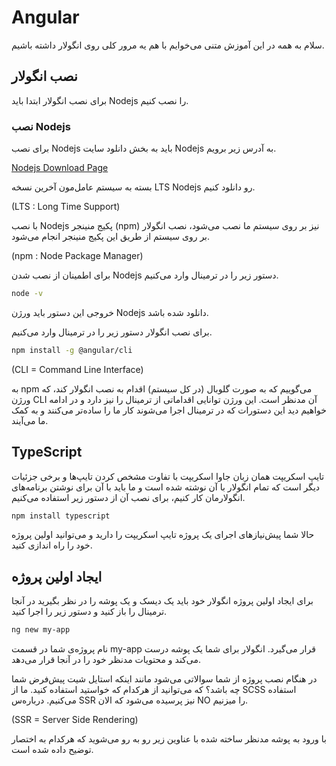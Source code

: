 # Angular

سلام به همه در این آموزش متنی می‌خوایم با هم یه مرور کلی روی انگولار داشته باشیم.

## نصب انگولار

برای نصب انگولار ابتدا باید Nodejs را نصب کنیم.

### نصب Nodejs

برای نصب Nodejs باید به بخش دانلود سایت Nodejs به آدرس زیر برویم.

[Nodejs Download Page](https://nodejs.org/en/download)

بسته به سیستم عامل‌مون آخرین نسخه LTS Nodejs رو دانلود کنیم.

(LTS : Long Time Support)

با نصب Nodejs پکیج منینجر (npm) نیز بر روی سیستم ما نصب می‌شود، نصب انگولار بر روی سیستم از طریق این پکیج منینجر انجام می‌شود.

(npm : Node Package Manager)

برای اطمینان از نصب شدن Nodejs دستور زیر را در ترمینال وارد می‌کنیم.

```bash
node -v
```

خروجی این دستور باید ورژن Nodejs دانلود شده باشد.

برای نصب انگولار دستور زیر را در ترمینال وارد می‌کنیم.

```bash
npm install -g @angular/cli
```

(CLI = Command Line Interface)

به npm می‌گوییم که به صورت گلوبال (در کل سیستم) اقدام به نصب انگولار کند، که ورژن CLI آن مدنظر است. این ورژن توانایی اقداماتی از ترمینال را نیز دارد و در ادامه خواهیم دید این دستورات که در ترمینال اجرا می‌شوند کار ما را ساده‌تر می‌کنند و به کمک ما می‌آیند.

## TypeScript

تایپ اسکریپت همان زبان جاوا اسکریپت با تفاوت مشخص کردن تایپ‌ها و برخی جزئیات دیگر است که تمام انگولار با آن نوشته شده است و ما باید با آن برای نوشتن برنامه‌های انگولارمان کار کنیم، برای نصب آن از دستور زیر استفاده می‌کنیم.

```bash
npm install typescript
```
حالا شما پیش‌نیازهای اجرای یک پروژه تایپ اسکریپت را دارید و می‌توانید اولین پروژه خود را راه اندازی کنید.

## ایجاد اولین پروژه

برای ایجاد اولین پروژه انگولار خود باید یک دیسک و یک پوشه را در نظر بگیرید در آنجا ترمینال را باز کنید و دستور زیر را اجرا کنید.

```bash
ng new my-app
```

نام پروژه‌ی شما در قسمت my-app قرار می‌گیرد. انگولار برای شما یک پوشه درست می‌کند و محتویات مدنظر خود را در آنجا قرار می‌دهد.

در هنگام نصب پروژه از شما سوالاتی می‌شود مانند اینکه استایل شیت پیش‌فرض شما چه باشد؟ که می‌توانید از هرکدام که خواستید استفاده کنید. ما از SCSS استفاده می‌کنیم. درباره‌س SSR نیز پرسیده می‌شود که الان NO را میزنیم.

(SSR = Server Side Rendering)

با ورود به پوشه مدنظر ساخته شده با عناوین زیر رو به رو می‌شوید که هرکدام به اختصار توضیح داده شده است.